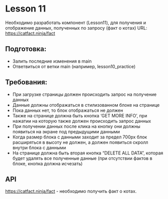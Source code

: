 # Lesson 11

Необходимо разработать компонент (Lesson11), для получения и отображение данных, полученных по запросу (факт о котах) URL: https://catfact.ninja/fact

## Подготовка:
 - Залить последние изменения в main
 - Ответвиться от ветки main (например, lesson10_practice)

## Требования:
 - При загрузке страницы должен происходить запрос на получение данных
 - Данные должны отображаться в стилизованном блоке на странице
 - Пока данных нет, то блок отображаться не должен
 - Также на странице должна быть кнопка ‘GET MORE INFO’, при нажатии на которую также должен происходить запрос данных
 - При получении данных после клика на кнопку они должны появиться на экране под предыдущими данными
 - Когда размер блока с данными заходит за предел 700px блок расширяться в высоту не должен, а должен появиться скролл внутри блока с данными
 - На странице должна быть вторая кнопка “DELETE ALL DATA”, которая будет удалять все полученные данные (при отсутствии фактов в блоке, кнопка должна исчезать)

## API

https://catfact.ninja/fact -  необходимо получить факт о котах.
